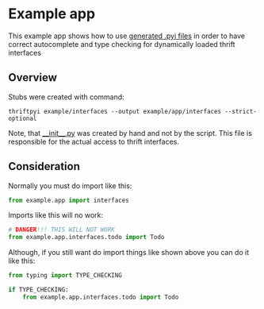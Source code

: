 # Example app

This example app shows how to use [generated .pyi files](app/interfaces)
in order to have correct autocomplete and type checking for dynamically loaded thrift interfaces

## Overview

Stubs were created with command:

    thriftpyi example/interfaces --output example/app/interfaces --strict-optional

Note, that [\_\_init__.py](app/interfaces/__init__.py) was created by hand and not by the script.
This file is responsible for the actual access to thrift interfaces.

## Consideration

Normally you must do import like this:
```python
from example.app import interfaces
```

Imports like this will no work:
```python
# DANGER!!! THIS WILL NOT WORK
from example.app.interfaces.todo import Todo
```

Although, if you still want do import things like shown above you can do it like this:
```python
from typing import TYPE_CHECKING

if TYPE_CHECKING:
    from example.app.interfaces.todo import Todo
```
